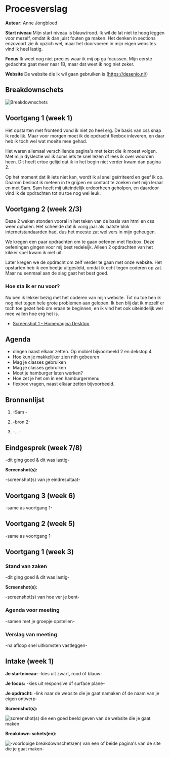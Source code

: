 # Procesverslag
**Auteur:** Anne Jongbloed

**Start niveau**
Mijn start niveau is blauw/rood. Ik wil de lat niet te hoog leggen voor mezelf, omdat ik dan juist fouten ga maken. Het denken in sections enzovoort zie ik opzich wel, maar het doorvoeren in mijn eigen websites vind ik heel lastig.

**Focus**
Ik weet nog niet precies waar ik mij op ga focussen. Mijn eerste gedachtte gaat meer naar 1B, maar dat weet ik nog niet zeker.

**Website**
De website die ik wil gaan gebruiken is (https://desenio.nl/)

## Breakdownschets
![Breakdownschets](https://github.com/AnneJongbloed/blokweb/blob/master/Schermafbeelding%202020-09-01%20om%2010.05.26.png)

## Voortgang 1 (week 1)
Het opstarten met frontend vond ik niet zo heel erg. De basis van css snap ik redelijk. Maar voor morgen moet ik de opdracht flexbox inleveren, en daar heb ik toch wel wat moeite mee gehad.

Het waren allemaal verschillende pagina's met tekst die ik moest volgen. Met mijn dyslectie wil ik soms iets te snel lezen of lees ik over woorden heen. Dit heeft ertoe gelijd dat ik in het begin niet verder kwam dan pagina 2. 

Op het moment dat ik iets niet kan, wordt ik al snel geïrriteerd en geef ik op. Daarom besloot ik meteen in te grijpen en contact te zoeken met mijn leraar en met Sam. Sam heeft mij uiteindelijk erdoorheen geholpen, en daardoor vind ik de opdrachten tot nu toe nog wel leuk.


## Voortgang 2 (week 2/3)

Deze 2 weken stonden vooral in het teken van de basis van html en css weer ophalen. Het scheelde dat ik vorig jaar als laatste blok internetstandaarden had, dus het meeste zat wel vers in mijn geheugen. 

We kregen een paar opdrachten om te gaan oefenen met flexbox. Deze oefeningen gingen voor mij best redeleijk. Alleen 2 opdrachten van het kikker spel kwam ik niet uit.


Later kregen we de opdracht om zelf verder te gaan met onze website. Het opstarten heb ik een beetje uitgesteld, omdat ik echt tegen coderen op zat. Maar nu eenmaal aan de slag gaat het best goed. 

### Hoe sta ik er nu voor?
Nu ben ik lekker bezig met het coderen van mijn website. Tot nu toe ben ik nog niet tegen hele grote problemen aan gelopen. Ik ben blij dat ik mezelf er toch toe gezet heb om eraan te beginnen, en ik vind het ook uiteindelijk wel mee vallen hoe erg het is.

- [Screenshot 1 - Homepagina Desktop](images/website.png)


## Agenda

- dingen naast elkaar zetten. Op mobiel bijvoorbeeld 2 en dekstop 4
- Hoe kun je makkelijker zien nth gebeuren
- Mag je classes  gebruiken
- Mag je classes  gebruiken
- Moet je hamburger laten werken? 
- Hoe zet je het om in een hamburgermenu
- flexbox vragen, naast elkaar zetten bijvoorbeeld.




## Bronnenlijst
1. -Sam -

2. -bron 2-
3. -...-



## Eindgesprek (week 7/8)

-dit ging goed & dit was lastig-

**Screenshot(s):**

-screenshot(s) van je eindresultaat-



## Voortgang 3 (week 6)

-same as voortgang 1-



## Voortgang 2 (week 5)

-same as voortgang 1-



## Voortgang 1 (week 3)

### Stand van zaken

-dit ging goed & dit was lastig-

**Screenshot(s):**

-screenshot(s) van hoe ver je bent-

### Agenda voor meeting

-samen met je groepje opstellen-

### Verslag van meeting

-na afloop snel uitkomsten vastleggen-



## Intake (week 1)

**Je startniveau:** -kies uit zwart, rood óf blauw-

**Je focus:** -kies uit responsive óf surface plane-

**Je opdracht:** -link naar de website die je gaat namaken óf de naam van je eigen ontwerp-

**Screenshot(s):**

![screenshot(s) die een goed beeld geven van de website die je gaat maken](images/dummy-image.svg)

**Breakdown-schets(en):**

![-voorlopige breakdownschets(en) van een of beide pagina's van de site die je gaat maken-](images/dummy-image.svg)
